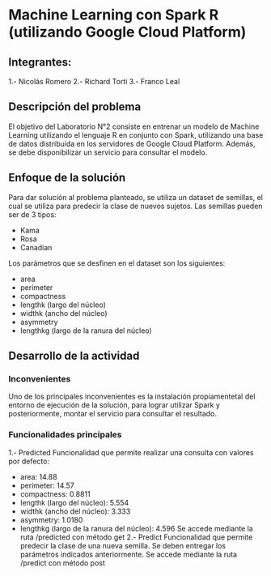 # Machine Learning con Spark R (utilizando Google Cloud Platform)
## Integrantes:
1.- Nicolás Romero
2.- Richard Torti
3.- Franco Leal

## Descripción del problema
El objetivo del Laboratorio N°2 consiste en entrenar un modelo de Machine Learning utilizando el lenguaje R en conjunto con Spark, utilizando una base de datos distribuida en los servidores de Google Cloud Platform. Además, se debe disponibilizar un servicio para consultar el modelo.

## Enfoque de la solución
Para dar solución al problema planteado, se utiliza un dataset de semillas, el cual se utiliza para predecir la clase de nuevos sujetos.
Las semillas pueden ser de 3 tipos:
- Kama
- Rosa
- Canadian

Los parámetros que se desfinen en el dataset son los siguientes:
- area
- perimeter
- compactness
- lengthk (largo del núcleo)
- widthk (ancho del núcleo)
- asymmetry
- lengthkg (largo de la ranura del núcleo)

## Desarrollo de la actividad

### Inconvenientes

Uno de los principales inconvenientes es la instalación propiamentetal del entorno de ejecución de la solución, para lograr utilizar Spark y posteriormente, montar el servicio para consultar el resultado.

### Funcionalidades principales

1.- Predicted
Funcionalidad que permite realizar una consulta con valores por defecto:
- area: 14.88
- perimeter: 14.57
- compactness: 0.8811
- lengthk (largo del núcleo): 5.554
- widthk (ancho del núcleo): 3.333
- asymmetry: 1.0180
- lengthkg (largo de la ranura del núcleo): 4.596
Se accede mediante la ruta /predicted con método get
2.- Predict
Funcionalidad que permite predecir la clase de una nueva semilla. Se deben entregar los parámetros indicados anteriormente.
Se accede mediante la ruta /predict con método post
